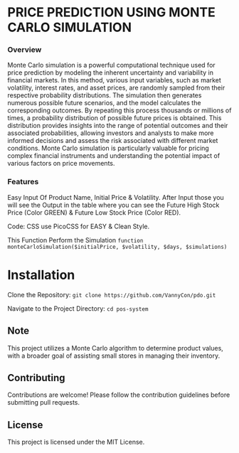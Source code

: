# PRICE PREDICTION USING MONTE CARLO SIMULATION
### Overview
Monte Carlo simulation is a powerful computational technique used for price prediction by modeling the inherent uncertainty and variability in financial markets. In this method, various input variables, such as market volatility, interest rates, and asset prices, are randomly sampled from their respective probability distributions. The simulation then generates numerous possible future scenarios, and the model calculates the corresponding outcomes. By repeating this process thousands or millions of times, a probability distribution of possible future prices is obtained. This distribution provides insights into the range of potential outcomes and their associated probabilities, allowing investors and analysts to make more informed decisions and assess the risk associated with different market conditions. Monte Carlo simulation is particularly valuable for pricing complex financial instruments and understanding the potential impact of various factors on price movements.

### Features
Easy Input Of Product Name, Initial Price & Volatility. After Input those you will see the Output in the table where you can see the Future High Stock Price (Color GREEN) & Future Low Stock Price (Color RED).

Code:
CSS use PicoCSS for EASY & Clean Style.

This Function Perform the Simulation
`function monteCarloSimulation($initialPrice, $volatility, $days, $simulations)`

# Installation
Clone the Repository:
`git clone https://github.com/VannyCon/pdo.git`


Navigate to the Project Directory:
`cd pos-system`

## Note
This project utilizes a Monte Carlo algorithm to determine product values, with a broader goal of assisting small stores in managing their inventory.

## Contributing
Contributions are welcome! Please follow the contribution guidelines before submitting pull requests.

## License
This project is licensed under the MIT License.